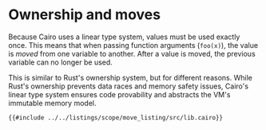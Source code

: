 # Ownership and moves

Because Cairo uses a linear type system, values must be used exactly once. This means that when passing function arguments (`foo(x)`), the value is _moved_ from one variable to another. After a value is moved, the previous variable can no longer be used.

This is similar to Rust's ownership system, but for different reasons. While Rust's ownership prevents data races and memory safety issues, Cairo's linear type system ensures code provability and abstracts the VM's immutable memory model.

```cairo,editable
{{#include ../../listings/scope/move_listing/src/lib.cairo}}
```
